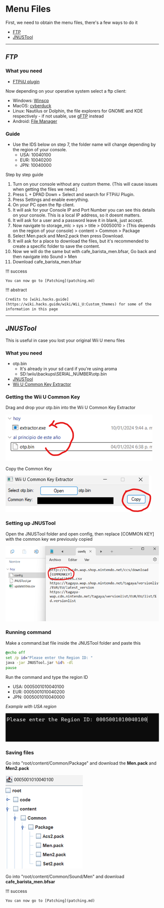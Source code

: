 # Menu Files

First, we need to obtain the menu files, there's a few ways to do it

- [FTP](#ftp)
- [JNUSTool](#jnustool)

--------------

## ***FTP***

### What you need

- [FTPiiU plugin](https://github.com/wiiu-env/ftpiiu_plugin/releases/tag/v0.3.1)

Now depending on your operative system select a ftp client:

- Windows: [Winscp](https://winscp.net/eng/download.php)
- MacOS: [cyberduck](https://cyberduck.io/download/)
- Linux: Nautilus or Dolphin, the file explorers for GNOME and KDE respectively - if not usable, use [gFTP](https://github.com/masneyb/gftp/releases/tag/2.9.1b) instead
- Android: [File Manager](https://play.google.com/store/apps/details?id=com.alphainventor.filemanager)

### Guide

- Use the IDS below on step 7, the folder name will change depending by the region of your console.
    - USA: 10040100
    - EUR: 10040200
    - JPN: 10040000

Step by step guide

1. Turn on your console without any custom theme. (This will cause issues when getting the files we need.)
2. Press L + DPAD Down + Select and search for FTPiiU Plugin.
3. Press Settings and enable everything.
4. On your PC open the ftp client.
5. It will ask for your Console IP and Port Number you can see this details on your console. This is a local IP address, so it doesnt matters.
6. It will ask for a user and a password leave it in blank, just accept.
7. Now navigate to storage_mlc > sys > title > 00050010 > (This depends on the region of your console) > content > Common > Package
8. Select Men.pack and Men2.pack then press Download.
9. It will ask for a place to download the files, but it's recommended to create a specific folder to save the content.
10. Now we will do the same but with cafe_barista_men.bfsar, Go back and then navigate into Sound > Men
11. Download cafe_barista_men.bfsar

!!! success

    You can now go to [Patching](patching.md)

!!! abstract

    Credits to [wiki.hacks.guide](https://wiki.hacks.guide/wiki/Wii_U:Custom_themes) for some of the information in this page

--------------

## ***JNUSTool***

This is useful in case you lost your original Wii U menu files

### What you need

- otp.bin
    - It's already in your sd card if you're using aroma
    - SD:\wiiu\backups\SERIAL_NUMBER\otp.bin
- [JNUSTool](https://github.com/Maschell/JNUSTool/releases/tag/0.3b)
- [Wii U Common Key Extractor](https://github.com/GaryOderNichts/WiiUCommonKeyExtractor/releases/tag/v1)

### **Getting the Wii U Common Key**

Drag and drop your otp.bin into the Wii U Common Key Extractor

![Image title](install1imgs/i1.png)

Copy the Common Key

![Image title](install1imgs/i2.png)

### **Setting up JNUSTool**

Open the JNUSTool folder and open config, then replace [COMMON KEY] with the common key we previously copied

![Image title](install1imgs/i3.png)

### **Running command**
Make a command.bat file inside the JNUSTool folder and paste this

``` bat
@echo off
set /p id="Please enter the Region ID: "
java -jar JNUSTool.jar %id% -dl
pause
```

Run the command and type the region ID

- USA: 0005001010040100
- EUR: 0005001010040200
- JPN: 0005001010040000

*Example with USA region*

![Image title](install1imgs/i4.png)

### **Saving files**

Go into "root/content/Common/Package" and download the **Men.pack** and **Men2.pack**

![Image title](install1imgs/i5.png)

Go into "root/content/Common/Sound/Men" and download **cafe_barista_men.bfsar**

!!! success

    You can now go to [Patching](patching.md)